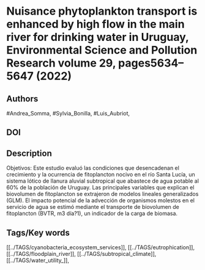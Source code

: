# Nuisance phytoplankton transport is enhanced by high flow in the main river for drinking water in Uruguay, Environmental Science and Pollution Research volume 29, pages5634–5647 (2022)
## Authors
#Andrea_Somma, #Sylvia_Bonilla, #Luis_Aubriot, 
## DOI
 
## Description
Objetivos: Este estudio evaluó las condiciones que desencadenan el crecimiento y la ocurrencia de fitoplancton nocivo en el río Santa Lucía, un sistema lótico de llanura aluvial subtropical que abastece de agua potable al 60% de la población de Uruguay. Las principales variables que explican el biovolumen de fitoplancton se extrajeron de modelos lineales generalizados (GLM). El impacto potencial de la advección de organismos molestos en el servicio de agua se estimó mediante el transporte de biovolumen de fitoplancton (BVTR, m3 día?1), un indicador de la carga de biomasa.
## Tags/Key words
[[../TAGS/cyanobacteria_ecosystem_services]], [[../TAGS/eutrophication]], [[../TAGS/floodplain_river]], [[../TAGS/subtropical_climate]], [[../TAGS/water_utility_]], 